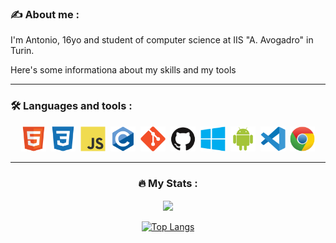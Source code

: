 ### :writing_hand: About me :
I'm Antonio, 16yo and student of computer science at IIS "A. Avogadro" in Turin.

Here's some informationa about my skills and my tools

---

### :hammer_and_wrench: Languages and tools :
<div align="center">
  <img src="https://github.com/devicons/devicon/blob/master/icons/html5/html5-original.svg" title="HTML5" alt="HTML" width="40" height="40"/>&nbsp;
  <img src="https://github.com/devicons/devicon/blob/master/icons/css3/css3-plain.svg"  title="CSS3" alt="CSS" width="40" height="40"/>&nbsp;
  <img src="https://github.com/devicons/devicon/blob/master/icons/javascript/javascript-original.svg" title="JavaScript" alt="JavaScript" width="40" height="40"/>&nbsp;
  <img src="https://github.com/devicons/devicon/blob/master/icons/c/c-original.svg" title="C" alt="C" width="40" height="40"/>&nbsp;
  <img src="https://github.com/devicons/devicon/blob/master/icons/git/git-original.svg" title="Git" alt="Git" width="40" height="40"/>&nbsp;  
  <img src="https://github.com/devicons/devicon/blob/master/icons/github/github-original.svg" title="gihub" alt="github" width="40" height="40"/>&nbsp;
  <img src="https://github.com/devicons/devicon/blob/master/icons/windows8/windows8-original.svg" title="windows" alt="windows" width="40" height="40"/>&nbsp;
  <img src="https://github.com/devicons/devicon/blob/master/icons/android/android-original.svg" title="android" alt="android" width="40" height="40"/>&nbsp;
  <img src="https://github.com/devicons/devicon/blob/master/icons/vscode/vscode-original.svg" title="vscode" alt="vscode" width="40" height="40"/>&nbsp;
  <img src="https://github.com/devicons/devicon/blob/master/icons/chrome/chrome-original.svg" title="chrome" alt="chrome" width="40" height
</div>

---

### :fire: My Stats :
<img align="center" src="https://github-readme-streak-stats.herokuapp.com/?user=Antonio-Bellini"/></a>
<br>
<br>
[![Top Langs](https://github-readme-stats.vercel.app/api/top-langs/?username=Antonio-Bellini)](https://github.com/anuraghazra/github-readme-stats)
